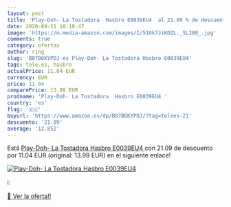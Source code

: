 ```yaml
---
layout: post
title: 'Play-Doh- La Tostadora  Hasbro E0039EU4  al 21.09 % de descuento'
date: 2020-09-21 10:10:47
image: 'https://m.media-amazon.com/images/I/51Uk7JiKDZL._SL200_.jpg'
comments: true
category: ofertas
author: ring
slug: 'B07B6KYPDJ-es Play-Doh- La Tostadora Hasbro E0039EU4'
tags: tole.es, hasbro
actualPrice: 11.04 EUR
currency: EUR
price: 11.04
comparePrice: 13.99 EUR
prodname: 'Play-Doh- La Tostadora  Hasbro E0039EU4 '
country: 'es'
flag: '🇪🇸'
buyurl: 'https://www.amazon.es/dp/B07B6KYPDJ/?tag=tolees-21'
descuento: '21.09'
average: '12.852'
---
```


Está [Play-Doh- La Tostadora  Hasbro E0039EU4 ](https://www.amazon.es/dp/B07B6KYPDJ/?tag=tolees-21) con 21.09 de descuento por 11.04 EUR (original: 13.99 EUR) en el siguiente enlace!

[![Play-Doh- La Tostadora  Hasbro E0039EU4 ](https://m.media-amazon.com/images/I/51Uk7JiKDZL._SL200_.jpg)](https://www.amazon.es/dp/B07B6KYPDJ/?tag=tolees-21)

ℹ️:


[🛒 Ver la oferta!!](https://www.amazon.es/dp/B07B6KYPDJ/?tag=tolees-21)
